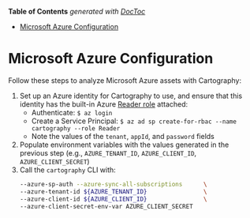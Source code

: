 <!-- START doctoc generated TOC please keep comment here to allow auto update -->
<!-- DON'T EDIT THIS SECTION, INSTEAD RE-RUN doctoc TO UPDATE -->
**Table of Contents**  *generated with [DocToc](https://github.com/thlorenz/doctoc)*

- [Microsoft Azure Configuration](#microsoft-azure-configuration)

<!-- END doctoc generated TOC please keep comment here to allow auto update -->

# Microsoft Azure Configuration

Follow these steps to analyze Microsoft Azure assets with Cartography:

1. Set up an Azure identity for Cartography to use, and ensure that this identity has the built-in Azure [Reader role](https://docs.microsoft.com/en-us/azure/role-based-access-control/built-in-roles#reader) attached:
    * Authenticate: `$ az login`
    * Create a Service Principal: `$ az ad sp create-for-rbac --name cartography --role Reader`
    * Note the values of the `tenant`, `appId`, and `password` fields
1. Populate environment variables with the values generated in the previous step (e.g., `AZURE_TENANT_ID`, `AZURE_CLIENT_ID`, `AZURE_CLIENT_SECRET`)
1. Call the `cartography` CLI with:
    ```bash
    --azure-sp-auth --azure-sync-all-subscriptions      \
    --azure-tenant-id ${AZURE_TENANT_ID}                \
    --azure-client-id ${AZURE_CLIENT_ID}                \
    --azure-client-secret-env-var AZURE_CLIENT_SECRET
    ```
